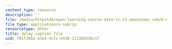 ```yaml
---
content_type: resource
description: ''
file: /media/https%3A/open-learning-course-data-rc.s3.amazonaws.com/6-004-computation-structures-spring-2017/f81f266aa3a44c7ce4382113b9336c17_0Q6kYWnhaks.srt
file_type: application/x-subrip
resourcetype: Other
title: 3play caption file
uid: f81f266a-a3a4-4c7c-e438-2113b9336c17
---
```

